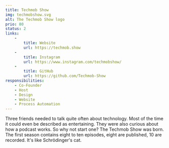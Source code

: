 ```yaml
---
title: Techmob Show
img: techmobshow.svg
alt: The Techmob Show logo
prio: 80
status: 2
links:
    -
        title: Website
        url: https://techmob.show
    -
        title: Instagram
        url: https://www.instagram.com/techmobshow/
    -
        title: GitHub
        url: https://github.com/Techmob-Show
responsibilities:
    - Co-Founder
    - Host
    - Design
    - Website
    - Process Automation
---
```


Three friends needed to talk quite often about technology. Most of the time it could even be described as entertaining. They were also curious about how a podcast works. So why not start one? The Techmob Show was born. The first season contains eight to ten episodes, eight are published, 10 are recorded. It's like Schrödinger's cat.
